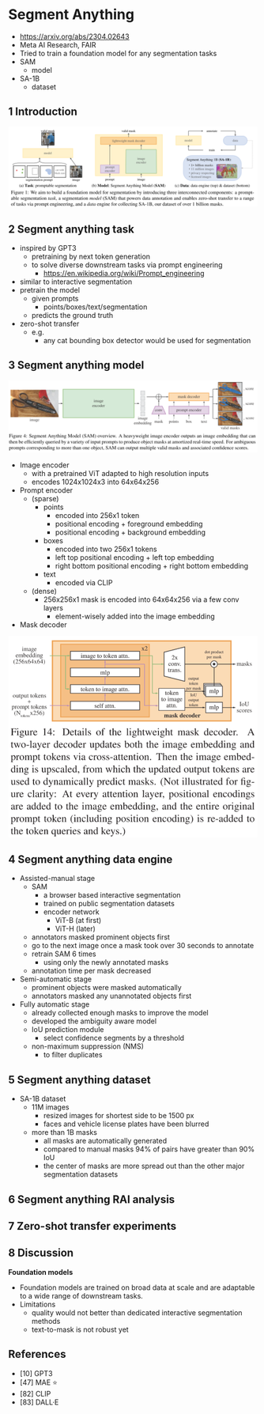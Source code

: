 # Segment Anything

- https://arxiv.org/abs/2304.02643
- Meta AI Research, FAIR
- Tried to train a foundation model for any segmentation tasks
- SAM
    - model
- SA-1B
    - dataset

## 1 Introduction

<img src="./assets/image-20230408223004085.png" alt="image-20230408223004085" style="zoom:67%;" />

## 2 Segment anything task

- inspired by GPT3
    - pretraining by next token generation
    - to solve diverse downstream tasks via prompt engineering
        - https://en.wikipedia.org/wiki/Prompt_engineering
- similar to interactive segmentation
- pretrain the model
    - given prompts
        - points/boxes/text/segmentation
    - predicts the ground truth
- zero-shot transfer
    - e.g.
        - any cat bounding box detector would be used for segmentation

## 3 Segment anything model

<img src="./assets/image-20230408223036480.png" alt="image-20230408223036480" style="zoom:67%;" />

- Image encoder
    - with a pretrained ViT adapted to high resolution inputs
    - encodes 1024x1024x3 into 64x64x256
- Prompt encoder
    - (sparse)
        - points
            - encoded into 256x1 token
            - positional encoding + foreground embedding
            - positional encoding + background embedding
        - boxes
            - encoded into two 256x1 tokens
            - left top positional encoding + left top embedding
            - right bottom positional encoding + right bottom embedding
        - text
            - encoded via CLIP
    - (dense)
        - 256x256x1 mask is encoded into 64x64x256 via a few conv layers
            - element-wisely added into the image embedding
- Mask decoder

<img src="./assets/image-20230408223106804.png" alt="image-20230408223106804" style="zoom:67%;" />

## 4 Segment anything data engine

- Assisted-manual stage
    - SAM
        - a browser based interactive segmentation
        - trained on public segmentation datasets
        - encoder network
            - ViT-B (at first)
            - ViT-H (later)
    - annotators masked prominent objects first
    - go to the next image once a mask took over 30 seconds to annotate
    - retrain SAM 6 times
        - using only the newly annotated masks
    - annotation time per mask decreased
- Semi-automatic stage
    - prominent objects were masked automatically
    - annotators masked any unannotated objects first
- Fully automatic stage
    - already collected enough masks to improve the model
    - developed the ambiguity aware model
    - IoU prediction module
        - select confidence segments by a threshold
    - non-maximum suppression (NMS)
        - to filter duplicates

## 5 Segment anything dataset

- SA-1B dataset
    - 11M images
        - resized images for shortest side to be 1500 px
        - faces and vehicle license plates have been blurred
    - more than 1B masks
        - all masks are automatically generated
        - compared to manual masks 94% of pairs have greater than 90% IoU
        - the center of masks are more spread out than the other major segmentation datasets

## 6 Segment anything RAI analysis

## 7 Zero-shot transfer experiments

## 8 Discussion

**Foundation models**

- Foundation models are trained on broad data at scale and are adaptable to a wide range of downstream tasks.
- Limitations
    - quality would not better than dedicated interactive segmentation methods
    - text-to-mask is not robust yet

## References

- [10] GPT3
- [47] MAE ⭐
- [82] CLIP
- [83] DALL·E
